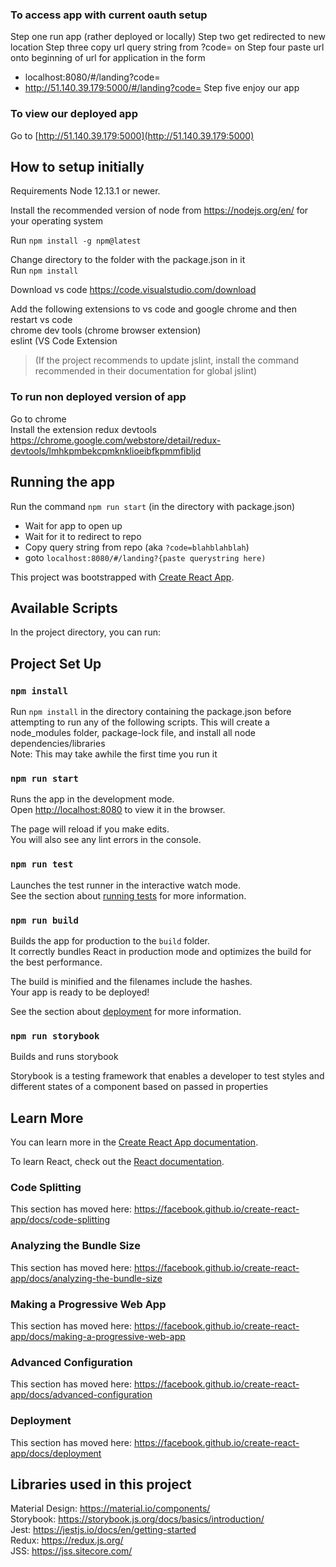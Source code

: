 ### To access app with current oauth setup
Step one run app (rather deployed or locally)
Step two get redirected to new location
Step three copy url query string from ?code= on
Step four paste url onto beginning of url for application in the form
- localhost:8080/#/landing?code=
- http://51.140.39.179:5000/#/landing?code=
Step five enjoy our app

### To view our deployed app

Go to [http://51.140.39.179:5000](http://51.140.39.179:5000)

## How to setup initially
Requirements Node 12.13.1 or newer.

Install the recommended version of node from https://nodejs.org/en/ for your operating system<br/>

Run `npm install -g npm@latest`<br/>

Change directory to the folder with the package.json in it<br/>
Run `npm install`<br/>

Download vs code https://code.visualstudio.com/download<br/>

Add the following extensions to vs code and google chrome and then restart vs code<br/>
chrome dev tools (chrome browser extension)<br/>
eslint (VS Code Extension<br/>

> (If the project recommends to update jslint, install the command recommended in their documentation for global jslint)

### To run non deployed version of app
Go to chrome<br/>
Install the extension redux devtools https://chrome.google.com/webstore/detail/redux-devtools/lmhkpmbekcpmknklioeibfkpmmfibljd<br/>

## Running the app
Run the command `npm run start` (in the directory with package.json)<br/>
- Wait for app to open up<br/>
- Wait for it to redirect to repo<br/>
- Copy query string from repo (aka `?code=blahblahblah`)<br/>
- goto `localhost:8080/#/landing?{paste querystring here)`<br/>


This project was bootstrapped with [Create React App](https://github.com/facebook/create-react-app).<br/>

## Available Scripts

In the project directory, you can run:

## Project Set Up

### `npm install`
Run `npm install` in the directory containing the package.json before attempting to run any of the following scripts.
This will create a node_modules folder, package-lock file, and install all node dependencies/libraries<br/>
Note: This may take awhile the first time you run it

### `npm run start`

Runs the app in the development mode.<br />
Open [http://localhost:8080](http://localhost:8080) to view it in the browser.

The page will reload if you make edits.<br />
You will also see any lint errors in the console.

### `npm run test`

Launches the test runner in the interactive watch mode.<br />
See the section about [running tests](https://facebook.github.io/create-react-app/docs/running-tests) for more information.

### `npm run build`

Builds the app for production to the `build` folder.<br />
It correctly bundles React in production mode and optimizes the build for the best performance.

The build is minified and the filenames include the hashes.<br />
Your app is ready to be deployed!

See the section about [deployment](https://facebook.github.io/create-react-app/docs/deployment) for more information.

### `npm run storybook`

Builds and runs storybook

Storybook is a testing framework that enables a developer to test styles and different states of a component based on passed in properties

## Learn More

You can learn more in the [Create React App documentation](https://facebook.github.io/create-react-app/docs/getting-started).

To learn React, check out the [React documentation](https://reactjs.org/).

### Code Splitting

This section has moved here: https://facebook.github.io/create-react-app/docs/code-splitting

### Analyzing the Bundle Size

This section has moved here: https://facebook.github.io/create-react-app/docs/analyzing-the-bundle-size

### Making a Progressive Web App

This section has moved here: https://facebook.github.io/create-react-app/docs/making-a-progressive-web-app

### Advanced Configuration

This section has moved here: https://facebook.github.io/create-react-app/docs/advanced-configuration

### Deployment

This section has moved here: https://facebook.github.io/create-react-app/docs/deployment

## Libraries used in this project
Material Design: https://material.io/components/<br/>
Storybook: https://storybook.js.org/docs/basics/introduction/<br/>
Jest: https://jestjs.io/docs/en/getting-started<br/>
Redux: https://redux.js.org/<br/>
JSS: https://jss.sitecore.com/<br/>
